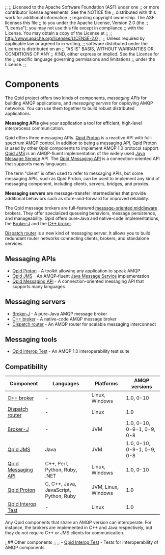 ;;
;; Licensed to the Apache Software Foundation (ASF) under one
;; or more contributor license agreements.  See the NOTICE file
;; distributed with this work for additional information
;; regarding copyright ownership.  The ASF licenses this file
;; to you under the Apache License, Version 2.0 (the
;; "License"); you may not use this file except in compliance
;; with the License.  You may obtain a copy of the License at
;; 
;;   http://www.apache.org/licenses/LICENSE-2.0
;; 
;; Unless required by applicable law or agreed to in writing,
;; software distributed under the License is distributed on an
;; "AS IS" BASIS, WITHOUT WARRANTIES OR CONDITIONS OF ANY
;; KIND, either express or implied.  See the License for the
;; specific language governing permissions and limitations
;; under the License.
;;

# Components

The Qpid project offers two kinds of components, *messaging APIs* for
building AMQP applications, and *messaging servers* for deploying AMQP
networks.  You can use them together to build robust distributed
applications.

**Messaging APIs** give your application a tool for efficient,
high-level interprocess communication.

Qpid offers three messaging APIs.
[Qpid Proton]({{site.url}}/proton/index.html) is a reactive API with
full-spectrum AMQP control. In addition to being a messaging API, Qpid
Proton is used by other Qpid components to implement AMQP 1.0 protocol
support.  [Qpid JMS](jms/index.html) is an AMQP-fluent implementation
of the widely used
[Java Message Service](http://en.wikipedia.org/wiki/Java_Message_Service)
API.  The [Qpid Messaging API](messaging-api/index.html) is a
connection-oriented API that supports many languages.

The term "client" is often used to refer to messaging APIs, but some
messaging APIs, such as Qpid Proton, can be used to implement any kind
of messaging component, including clients, servers, bridges, and
proxies.

**Messaging servers** are message-transfer intermediaries that provide
additional behaviors such as store-and-forward for improved
reliability.

The Qpid message brokers are full-featured
[message-oriented middleware](http://en.wikipedia.org/wiki/Message-oriented_middleware)
brokers.  They offer specialized queueing behaviors, message
persistence, and manageability.  Qpid offers pure-Java and native-code
implementations, the [Broker-J](broker-j/index.html) and the
[C++ broker](cpp-broker/index.html).

[Dispatch router](dispatch-router/index.html) is a new kind of
messaging server.  It allows you to build redundant router networks
connecting clients, brokers, and standalone services.

## Messaging APIs

 - [Qpid Proton]({{site.url}}/proton/index.html) - A toolkit allowing any application to speak AMQP
 - [Qpid JMS](jms/index.html) - An AMQP-fluent [Java Message Service](http://en.wikipedia.org/wiki/Java_Message_Service) implementation
 - [Qpid Messaging API](messaging-api/index.html) - A connection-oriented messaging API that supports many languages

## Messaging servers

 - [Broker-J](broker-j/index.html) - A pure-Java AMQP message broker
 - [C++ broker](cpp-broker/index.html) - A native-code AMQP message broker
 - [Dispatch router](dispatch-router/index.html) - An AMQP router for scalable messaging interconnect

## Messaging tools

- [Qpid Interop Test](interop-test/index.html) - An AMQP 1.0 interoperability test suite

## Compatibility

<div class="scroll" markdown="1">

| Component | Languages | Platforms | AMQP versions |
| --------- | --------- | --------- | ------------- |
| [C++ broker]({{site.url}}/components/cpp-broker/index.html) | - | Linux, Windows | 1.0, 0-10 |
| [Dispatch router]({{site.url}}/components/dispatch-router/index.html) | - | Linux | 1.0 |
| [Broker-J]({{site.url}}/components/broker-j/index.html) | - | JVM | 1.0, 0-10, 0-9-1, 0-9, 0-8 |
| [Qpid JMS]({{site.url}}/components/jms/index.html) | Java | JVM | 1.0, 0-10, 0-9-1, 0-9, 0-8 |
| [Qpid Messaging API]({{site.url}}/components/messaging-api/index.html) | C++, Perl, Python, Ruby, .NET | Linux, Windows | 1.0, 0-10 |
| [Qpid Proton]({{site.url}}/proton/index.html) | C, C++, Java, JavaScript, Python, Ruby | JVM, Linux, Windows | 1.0 |
| [Qpid Interop Test](interop-test/index.html) | - | Linux | 1.0 |

Any Qpid components that share an AMQP version can interoperate.  For
instance, the brokers are implemented in C++ and Java respectively,
but they do not require C++ or JMS clients for communication.

</div>

;;## Other components
;;
;; - [Qpid Interop Test](interop-test/index.html) - Tests for interoperability of AMQP components
